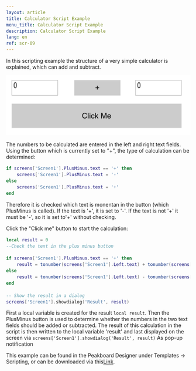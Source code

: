 ```yaml
---
layout: article
title: Calculator Script Example
menu_title: Calculator Script Example
description: Calculator Script Example
lang: en
ref: scr-09
---
```

In this scripting example the structure of a very simple calculator is explained, which can add and subtract.


![image_1](/assets/images/scripting/Scripting_Beispiele/Taschenrechner.png)

The numbers to be calculated are entered in the left and right text fields.
Using the button which is currently set to "+", the type of calculation can be determined:

```lua
if screens['Screen1'].PlusMinus.text == '+' then 
	screens['Screen1'].PlusMinus.text = '-'
else
	screens['Screen1'].PlusMinus.text = '+'
end

```

Therefore it is checked which text is monentan in the button (which PlusMinus is called). If the text is '+', it is set to '-'.
If the text is not '+' it must be '-', so it is set to'+' without checking.

Click the "Click me" button to start the calculation:

```lua 
local result = 0 
--Check the text in the plus minus button
	
if screens['Screen1'].PlusMinus.text == '+' then 
	result = tonumber(screens['Screen1'].Left.text) + tonumber(screens['Screen1'].Right.text) 
else
	result = tonumber(screens['Screen1'].Left.text) - tonumber(screens['Screen1'].Right.text)
end

-- Show the result in a dialog 
screens['Screen1'].showdialog('Result', result)	

```

First a local variable is created for the result `local result`. Then the PlusMinus button is used to determine whether the numbers in the two text fields should be added or subtracted.
The result of this calculation in the script is then written to the local variable 'result' and last displayed on the screen via `screens['Screen1'].showdialog('Result', result)` As pop-up notification


This example can be found in the Peakboard Designer under Templates -> Scripting, or can be downloaded via this[Link](https://github.com/Peakboard/CoolStuff/raw/master/Scripts/Calculator/Calculator.pbmx).